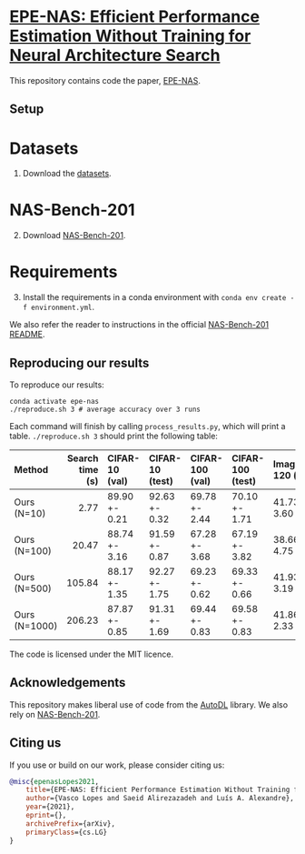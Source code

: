 # [EPE-NAS: Efficient Performance Estimation Without Training for Neural Architecture Search]()

This repository contains code the paper, [EPE-NAS](https://arxiv.org/abs/).

## Setup
# Datasets
1. Download the [datasets](https://drive.google.com/drive/folders/1L0Lzq8rWpZLPfiQGd6QR8q5xLV88emU7).

# NAS-Bench-201
2. Download [NAS-Bench-201](https://drive.google.com/file/d/16Y0UwGisiouVRxW-W5hEtbxmcHw_0hF_/view).

# Requirements
3. Install the requirements in a conda environment with `conda env create -f environment.yml`.

We also refer the reader to instructions in the official [NAS-Bench-201 README](https://github.com/D-X-Y/NAS-Bench-201).

## Reproducing our results

To reproduce our results:

```
conda activate epe-nas
./reproduce.sh 3 # average accuracy over 3 runs
```

Each command will finish by calling `process_results.py`, which will print a table. `./reproduce.sh 3` should print the following table:

| Method       |   Search time (s) | CIFAR-10 (val)   | CIFAR-10 (test)   | CIFAR-100 (val)   | CIFAR-100 (test)   | ImageNet16-120 (val)   | ImageNet16-120 (test)   | 
|:-------------|------------------:|:-----------------|:------------------|:------------------|:-------------------|:-----------------------|:------------------------|
| Ours (N=10)  |              2.77 | 89.90 +- 0.21    | 92.63 +- 0.32     | 69.78 +- 2.44     | 70.10 +- 1.71      | 41.73 +- 3.60          | 41.92 +- 4.25           |
| Ours (N=100) |             20.47 | 88.74 +- 3.16    | 91.59 +- 0.87     | 67.28 +- 3.68     | 67.19 +- 3.82      | 38.66 +- 4.75          | 38.80 +- 5.41           |
| Ours (N=500) |            105.84 | 88.17 +- 1.35    | 92.27 +- 1.75     | 69.23 +- 0.62     | 69.33 +- 0.66      | 41.93 +- 3.19          | 42.05 +- 3.09           |
| Ours (N=1000)|            206.23 | 87.87 +- 0.85    | 91.31 +- 1.69     | 69.44 +- 0.83     | 69.58 +- 0.83      | 41.86 +- 2.33          | 41.84 +- 2.06           |



The code is licensed under the MIT licence.

## Acknowledgements

This repository makes liberal use of code from the [AutoDL](https://github.com/D-X-Y/AutoDL-Projects) library. We also rely on [NAS-Bench-201](https://github.com/D-X-Y/NAS-Bench-201).

## Citing us

If you use or build on our work, please consider citing us:

```bibtex
@misc{epenasLopes2021,
    title={EPE-NAS: Efficient Performance Estimation Without Training for Neural Architecture Search},
    author={Vasco Lopes and Saeid Alirezazadeh and Luís A. Alexandre},
    year={2021},
    eprint={},
    archivePrefix={arXiv},
    primaryClass={cs.LG}
}
```
